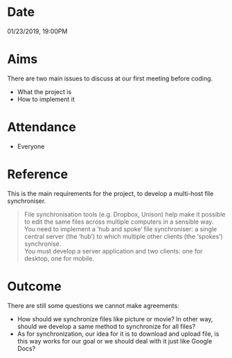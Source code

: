 # Date
01/23/2019, 19:00PM

# Aims

There are two main issues to discuss at our first meeting before coding.
 - What the project is
 - How to implement it

# Attendance

  - Everyone

# Reference
This is the main requirements for the project, to develop a multi-host file synchroniser.

>File synchronisation tools (e.g. Dropbox, Unison) help make it
possible to edit the same files across multiple computers in a
sensible way.<br>
You need to implement a ‘hub and spoke‘ file synchroniser: a
single central server (the ‘hub’) to which multiple other clients
(the ‘spokes’) synchronise.<br>
You must develop a server application and two clients: one for
desktop, one for mobile.



# Outcome

There are still some questions we cannot make agreements:

 - How should we synchronize files like picture or movie? In other way, should we develop a same method to synchronize for all files?
 - As for synchronization, our idea for it is to download and upload file, is this way works for our goal or we should deal with it just like Google Docs?


